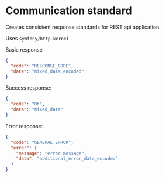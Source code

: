# Communication standard

Creates consistent response standards for REST api application.

Uses `symfony/http-kernel` 

Basic response 
```JSON
{
  "code": "RESPONSE_CODE",
  "data": "mixed_data_encoded"
}
```
Success response:
```JSON
{
  "code": "OK",
  "data": "mixed_data"
}
```

Error response:
```JSON
{
  "code": "GENERAL_ERROR",
  "error": {
    "message": "error message",
    "data": "additional_error_data_encoded"
  }
}
```



